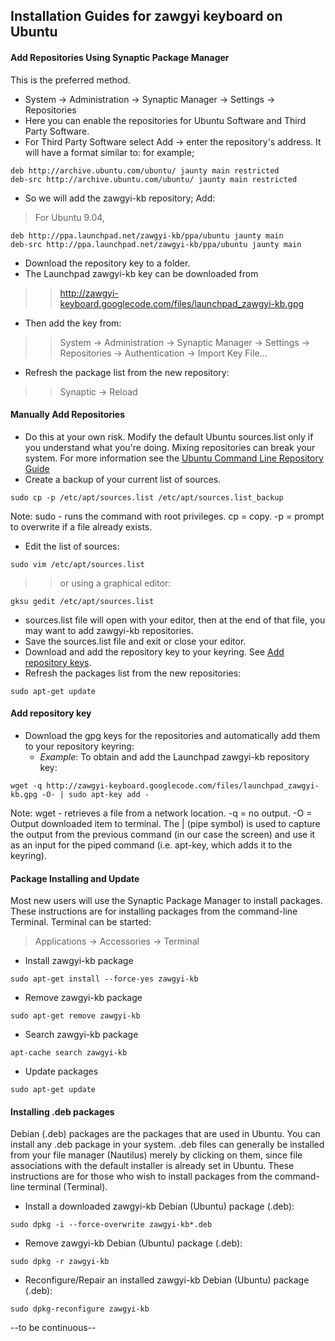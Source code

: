 ## Installation Guides for zawgyi keyboard on Ubuntu ##


#### Add Repositories Using Synaptic Package Manager ####
This is the preferred method.
  * System -> Administration -> Synaptic Manager -> Settings -> Repositories
  * Here you can enable the repositories for Ubuntu Software and Third Party Software.
  * For Third Party Software select Add -> enter the repository's address. It will have a format similar to: for example;
```
deb http://archive.ubuntu.com/ubuntu/ jaunty main restricted
deb-src http://archive.ubuntu.com/ubuntu/ jaunty main restricted
```
  * So we will add the zawgyi-kb repository; Add:
> For Ubuntu 9.04,
```
deb http://ppa.launchpad.net/zawgyi-kb/ppa/ubuntu jaunty main
deb-src http://ppa.launchpad.net/zawgyi-kb/ppa/ubuntu jaunty main
```
  * Download the repository key to a folder.
  * The Launchpad zawgyi-kb key can be downloaded from
> > http://zawgyi-keyboard.googlecode.com/files/launchpad_zawgyi-kb.gpg
  * Then add the key from:
> > System -> Administration -> Synaptic Manager -> Settings -> Repositories -> Authentication -> Import Key File...
  * Refresh the package list from the new repository:
> > Synaptic -> Reload

#### Manually Add Repositories ####
  * Do this at your own risk. Modify the default Ubuntu sources.list only if you understand what you're doing. Mixing repositories can break your system. For more information see the [Ubuntu Command Line Repository Guide](https://help.ubuntu.com/community/Repositories/CommandLine)
  * Create a backup of your current list of sources.
```
sudo cp -p /etc/apt/sources.list /etc/apt/sources.list_backup
```
Note: sudo - runs the command with root privileges. cp = copy. -p = prompt to overwrite if a file already exists.
  * Edit the list of sources:
```
sudo vim /etc/apt/sources.list
```
> > or using a graphical editor:
```
gksu gedit /etc/apt/sources.list
```
  * sources.list file will open with your editor, then at the end of that file, you may want to add zawgyi-kb repositories.
  * Save the sources.list file and exit or close your editor.
  * Download and add the repository key to your keyring. See [Add repository keys](#Add_repository_key.md).
  * Refresh the packages list from the new repositories:
```
sudo apt-get update 
```

#### Add repository key ####
  * Download the gpg keys for the repositories and automatically add them to your repository keyring:
    * _Example_: To obtain and add the Launchpad zawgyi-kb repository key:
```
wget -q http://zawgyi-keyboard.googlecode.com/files/launchpad_zawgyi-kb.gpg -O- | sudo apt-key add -
```
Note: wget - retrieves a file from a network location. -q = no output. -O = Output downloaded item to terminal. The | (pipe symbol) is used to capture the output from the previous command (in our case the screen) and use it as an input for the piped command (i.e. apt-key, which adds it to the keyring).

#### Package Installing and Update ####
Most new users will use the Synaptic Package Manager to install packages. These instructions are for installing packages from the command-line Terminal. Terminal can be started:


> Applications -> Accessories -> Terminal

  * Install zawgyi-kb package
```
sudo apt-get install --force-yes zawgyi-kb
```

  * Remove zawgyi-kb package
```
sudo apt-get remove zawgyi-kb
```

  * Search zawgyi-kb package
```
apt-cache search zawgyi-kb
```

  * Update packages
```
sudo apt-get update
```

#### Installing .deb packages ####
Debian (.deb) packages are the packages that are used in Ubuntu. You can install any .deb package in your system. .deb files can generally be installed from your file manager (Nautilus) merely by clicking on them, since file associations with the default installer is already set in Ubuntu. These instructions are for those who wish to install packages from the command-line terminal (Terminal).
  * Install a downloaded zawgyi-kb Debian (Ubuntu) package (.deb):
```
sudo dpkg -i --force-overwrite zawgyi-kb*.deb
```
  * Remove zawgyi-kb Debian (Ubuntu) package (.deb):
```
sudo dpkg -r zawgyi-kb
```
  * Reconfigure/Repair an installed zawgyi-kb Debian (Ubuntu) package (.deb):
```
sudo dpkg-reconfigure zawgyi-kb
```


--to be continuous--